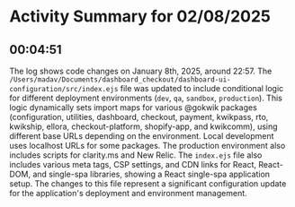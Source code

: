 # Activity Summary for 02/08/2025

## 00:04:51
The log shows code changes on January 8th, 2025, around 22:57.  The `/Users/madav/Documents/dashboard_checkout/dashboard-ui-configuration/src/index.ejs` file was updated to include conditional logic for different deployment environments (`dev`, `qa`, `sandbox`, `production`).  This logic dynamically sets import maps for various @gokwik packages (configuration, utilities, dashboard, checkout, payment, kwikpass, rto, kwikship, ellora, checkout-platform, shopify-app, and kwikcomm), using different base URLs depending on the environment.  Local development uses localhost URLs for some packages. The production environment also includes scripts for clarity.ms and New Relic.  The  `index.ejs` file also includes  various meta tags,  CSP settings, and CDN links for React, React-DOM, and single-spa libraries, showing a React single-spa application setup.  The changes to this file represent a significant configuration update for the application's deployment and environment management.
